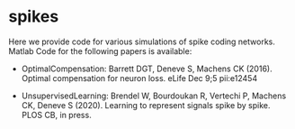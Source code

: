 # spikes

Here we provide code for various simulations of spike coding networks.
Matlab Code for the following papers is available:

* OptimalCompensation: Barrett DGT, Deneve S, Machens CK (2016). Optimal compensation for neuron
loss. eLife Dec 9;5 pii:e12454

* UnsupervisedLearning: Brendel W, Bourdoukan R, Vertechi P, Machens CK, Deneve S (2020). Learning to represent signals spike by spike. PLOS CB, in press.
